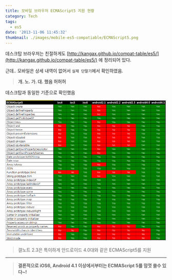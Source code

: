 ```yaml
---
title: 모바일 브라우저 ECMAScript5 지원 현황
category: Tech
tags:
  - es5
date: '2013-11-06 11:45:32'
thumbnail: ./images/mobile-es5-compatiable/ECMAScript5.png
---
```


데스크탑 브라우저는 친절하게도
[http://kangax.github.io/compat-table/es5/](http://kangax.github.io/compat-table/es5/) 에 정리되어 있다.

근데.. 모바일은 상세 내역이 없어서 `실제 단말기`에서 확인하였음.

> **개. 노. 가. 대. 했음 허허허**

데스크탑과 동일한 기준으로 확인했음

![](./images/mobile-es5-compatiable/ECMAScript5.png)

> 갤노트 2.3은 특이하게 안드로이드 4.0대와 같은 ECMAScript5를 지원

---

> **결론적으로 iOS6, Android 4.1 이상에서부터는 ECMAScript 5를 맘껏 쓸수 있다~!**
